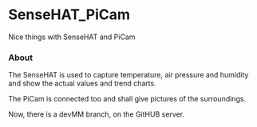 SenseHAT_PiCam
==============

Nice things with SenseHAT and PiCam

### About

The SenseHAT is used to capture temperature, air pressure and humidity
and show the actual values and trend charts. 

The PiCam is connected too and shall give pictures of the surroundings.

Now, there is a devMM branch, on the GitHUB server.
